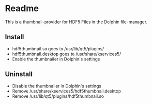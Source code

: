 # Readme

This is a thumbnail-provider for HDF5 Files in the Dolphin file-manager.



## Install


*   hdf5thumbnail.so goes to /usr/lib/qt5/plugins/
*   hdf5thumbnail.desktop goes to /usr/share/kservices5/
*   Enable the thumbnailer in Dolphin's settings


## Uninstall

*   Disable the thumbnailer in Dolphin's settings
*   Remove /usr/share/kservices5/hdf5thumbnail.desktop
*   Remove /usr/lib/qt5/plugins/hdf5thumbnail.so
